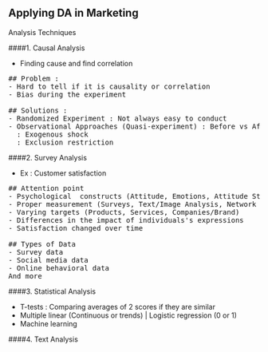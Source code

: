 ## Applying DA in Marketing

Analysis Techniques

####1. Causal Analysis
- Finding cause and find correlation
<pre>
## Problem : 
- Hard to tell if it is causality or correlation
- Bias during the experiment

## Solutions :
- Randomized Experiment : Not always easy to conduct
- Observational Approaches (Quasi-experiment) : Before vs After
  : Exogenous shock 
  : Exclusion restriction
</pre>

####2. Survey Analysis
- Ex : Customer satisfaction
<pre>
## Attention point
- Psychological  constructs (Attitude, Emotions, Attitude Strength, etc.)
- Proper measurement (Surveys, Text/Image Analysis, Network Analysis)
- Varying targets (Products, Services, Companies/Brand)
- Differences in the impact of individuals's expressions
- Satisfaction changed over time

## Types of Data
- Survey data
- Social media data
- Online behavioral data
And more
</pre>

####3. Statistical Analysis
- T-tests : Comparing averages of 2 scores if they are similar
- Multiple linear (Continuous or trends) | Logistic regression (0 or 1)
- Machine learning

####4. Text Analysis














